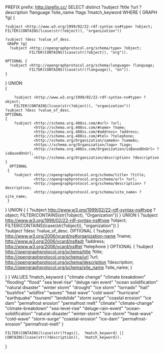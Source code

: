 PREFIX prefix: <http://prefix.cc/>
SELECT distinct ?subject ?title ?url ?description ?language ?site_name ?tags ?match_keyword
WHERE { 
  GRAPH ?g{
  {
    
    ?subject <http://www.w3.org/1999/02/22-rdf-syntax-ns#type> ?object;
    FILTER(CONTAINS(lcase(str(?object)), "organization"))

    ?subject ?desc ?value_of_desc.
     GRAPH ?g{
      ?subject <http://opengraphprotocol.org/schema/type> ?object;
               FILTER(CONTAINS(lcase(str(?object)), "org")).
    
    OPTIONAL {
      ?subject <http://opengraphprotocol.org/schema/language> ?language;
               FILTER(CONTAINS(lcase(str(?language)), "en")).
    }
  } 
  UNION 		
  { 
   
    	?subject <http://www.w3.org/1999/02/22-rdf-syntax-ns#type> ?object;
        FILTER(CONTAINS(lcase(str(?object)), "organization"))
    ?subject ?desc ?value_of_desc.
    OPTIONAL
    {
        ?subject <http://schema.org.408ss.com/#url> ?url;
                 <http://schema.org.408ss.com/#name> ?name;
                 <http://schema.org.408ss.com/#address> ?address;
                 <http://schema.org.408ss.com/#tel> ?telephone;
                 <http://schema.org/Organization/sameAs> ?sameAs;
                 <https://schema.org/Organization/logo> ?Logo;
                 <http://schema.org.408ss.com/Organization/isBasedOnUrl> ?isBasedOnUrl;
                 <http://schema.org/Organization/description> ?description
    }
      OPTIONAL
     {
        ?subject <http://opengraphprotocol.org/schema/title> ?title;
                 <http://opengraphprotocol.org/schema/url> ?url;
                 <http://opengraphprotocol.org/schema/description> ?description;
                 <http://opengraphprotocol.org/schema/site_name> ?site_name;
     }
    
  } 
  UNION
  { 
    {
        ?subject <http://www.w3.org/1999/02/22-rdf-syntax-ns#type> ?object;
        FILTER(CONTAINS(str(?object), "Organization")) 
    }
    UNION
    {
    	?subject <http://www.w3.org/1999/02/22-rdf-syntax-ns#type> ?object;
        FILTER(CONTAINS(lcase(str(?object)), "organization"))
    }	
     ?subject ?desc ?value_of_desc.
     OPTIONAL
     {
        ?subject <http://www.w3.org/2006/vcard/ns#organization-name> ?name;
                 <http://www.w3.org/2006/vcard/ns#adr> ?address;
            	 <http://www.w3.org/2006/vcard/ns#tel> ?telephone
     }
       OPTIONAL
     {
        ?subject <http://opengraphprotocol.org/schema/title> ?title;
                 <http://opengraphprotocol.org/schema/url> ?url;
                 <http://opengraphprotocol.org/schema/description> ?description;
                 <http://opengraphprotocol.org/schema/site_name> ?site_name;
     }
    
  }
  }
 VALUES ?match_keyword { "climate change" "climate breakdown" "flooding" "flood" "sea level rise" "deluge rain event" "ocean solidification" "natural disaster" "winter storm" "drought" "ice storm" "tornado" "hail" "bushfire" "wildfire" "waves" "heat wave" "cold wave" "hurricane" "earthquake" "tsunami" "landslide" "storm surge" "coastal erosion" "ice dam" "permafrost erosion" "permafrost melt" "climate" "climate-change" "climate-breakdown" "sea-level-rise" "deluge-rain-event" "ocean-solidification" "natural-disaster" "winter-storm" "ice-storm" "heat-wave" "cold-wave" "storm-surge" "coastal-erosion" "ice-dam" "permafrost-erosion" "permafrost-melt" }
    
    FILTER(CONTAINS(lcase(str(?tags)),  ?match_keyword) || CONTAINS(lcase(str(?description)),  ?match_keyword)).
}
